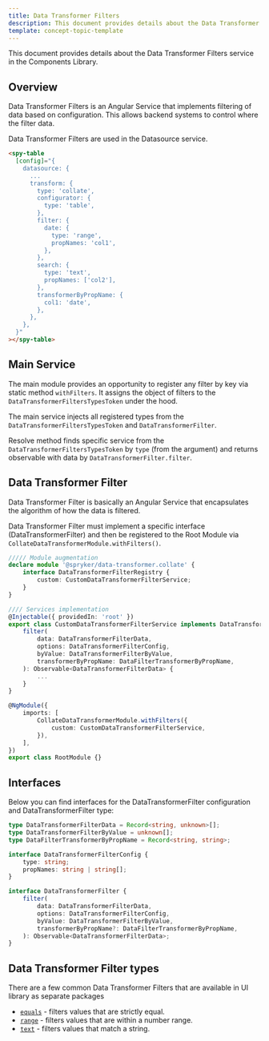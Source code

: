 ```yaml
---
title: Data Transformer Filters
description: This document provides details about the Data Transformer Filters service in the Components Library.
template: concept-topic-template
---
```



This document provides details about the Data Transformer Filters service in the Components Library.

## Overview

Data Transformer Filters is an Angular Service that implements filtering of data based on configuration.
This allows backend systems to control where the filter data.

Data Transformer Filters are used in the Datasource service.

```html
<spy-table
  [config]="{
    datasource: {
      ...                                                   
      transform: {
        type: 'collate',
        configurator: {
          type: 'table',
        },
        filter: {
          date: {
            type: 'range',
            propNames: 'col1',
          },
        },
        search: {
          type: 'text',
          propNames: ['col2'],
        },
        transformerByPropName: {
          col1: 'date',
        },  
      },
    },
  }"
></spy-table>
```

## Main Service

The main module provides an opportunity to register any filter by key via static method `withFilters`. It assigns the object of filters to the `DataTransformerFiltersTypesToken` under the hood.

The main service injects all registered types from the `DataTransformerFiltersTypesToken` and `DataTransformerFilter`.

Resolve method finds specific service from the `DataTransformerFiltersTypesToken` by `type` (from the argument) and returns observable with data by `DataTransformerFilter.filter`.

## Data Transformer Filter

Data Transformer Filter is basically an Angular Service that encapsulates the algorithm of how the data is filtered.

Data Transformer Filter must implement a specific interface (DataTransformerFilter) and then be registered to the Root Module via `CollateDataTransformerModule.withFilters()`.

```ts
///// Module augmentation
declare module '@spryker/data-transformer.collate' {
    interface DataTransformerFilterRegistry {
        custom: CustomDataTransformerFilterService;
    }
}

//// Services implementation
@Injectable({ providedIn: 'root' })
export class CustomDataTransformerFilterService implements DataTransformerFilter {
    filter(
        data: DataTransformerFilterData,
        options: DataTransformerFilterConfig,
        byValue: DataTransformerFilterByValue,
        transformerByPropName: DataFilterTransformerByPropName,
    ): Observable<DataTransformerFilterData> { 
        ... 
    }
}

@NgModule({
    imports: [
        CollateDataTransformerModule.withFilters({
            custom: CustomDataTransformerFilterService,
        }),
    ],
})
export class RootModule {}
```

## Interfaces

Below you can find interfaces for the DataTransformerFilter configuration and DataTransformerFilter type:

```ts
type DataTransformerFilterData = Record<string, unknown>[];
type DataTransformerFilterByValue = unknown[];
type DataFilterTransformerByPropName = Record<string, string>;

interface DataTransformerFilterConfig {
    type: string;
    propNames: string | string[];
}

interface DataTransformerFilter {
    filter(
        data: DataTransformerFilterData,
        options: DataTransformerFilterConfig,
        byValue: DataTransformerFilterByValue,
        transformerByPropName?: DataFilterTransformerByPropName,
    ): Observable<DataTransformerFilterData>;
}
```

## Data Transformer Filter types

There are a few common Data Transformer Filters that are available in UI library as separate packages

  - [`equals`](/docs/marketplace/dev/front-end/ui-components-library/data-transformers/collate/filters/equals.html) - filters values that are strictly equal.
  - [`range`](/docs/marketplace/dev/front-end/ui-components-library/data-transformers/collate/filters/range.html) - filters values that are within a number range.
  - [`text`](/docs/marketplace/dev/front-end/ui-components-library/data-transformers/collate/filters/text.html) - filters values that match a string.
